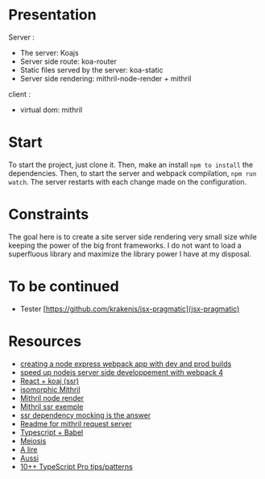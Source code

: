 # Presentation
Server :
- The server: Koajs
- Server side route: koa-router
- Static files served by the server: koa-static
- Server side rendering: mithril-node-render + mithril

client :
- virtual dom: mithril

# Start
To start the project, just clone it. Then, make an install `npm to install` the dependencies. Then, to start the server and webpack compilation, `npm run watch`. The server restarts with each change made on the configuration.

# Constraints
The goal here is to create a site server side rendering very small size while keeping the power of the big front frameworks.
I do not want to load a superfluous library and maximize the library power I have at my disposal.

# To be continued
- Tester [https://github.com/krakenjs/jsx-pragmatic](jsx-pragmatic)

# Resources
- [creating a node express webpack app with dev and prod builds](https://medium.com/@binyamin/creating-a-node-express-webpack-app-with-dev-and-prod-builds-a4962ce51334)
- [speed up nodejs server side developpement with webpack 4](https://oramind.com/speed-up-nodejs-server-side-development-with-webpack-4-hmr/)
- [React + koaj (ssr)](https://github.com/tokenfoundry/koa-react-ssr-example)
- [isomorphic Mithril](https://isomorphic-mithril.mvlabs.it/en/)
- [Mithril node render](https://github.com/MithrilJS/mithril-node-render)
- [Mithril ssr exemple](https://gist.github.com/StephanHoyer/bddccd9e159828867d2a)
- [ssr dependency mocking is the answer](https://hackernoon.com/ssr-dependency-mocking-is-the-answer-d8d8c371aa94)
- [Readme for mithril request server](https://github.com/MithrilJS/mithril-node-render/issues/89)
- [Typescript + Babel](https://github.com/Microsoft/TypeScript-Babel-Starter)
- [Meiosis](http://meiosis.js.org)
- [A lire](https://flems.io/#0=N4IgZglgNgpgziAXAbVAOwIYFsZJAOgAsAXLKEAGhAGMB7NYmBvEAXwvW10QICsEqdBk2J4hcYgAIA5jFJxpkgLyTgAHTSTJANwgwA7oh3KAfJI1atWABRqQENAAcArsTsVVFy1u0YozmCNtfAxiYgAnOHwsBQovb3oHF2IjGFMdELDI-GpCDDRZaxh8Ygxw2WJ8X38YAEp4yVZ6tFYNDXEpDEdHZUlrWvT1TUlYKRjFFQByCTLiSbbh8LlncM0h710DI3705Aarawrxj3XvS2P9y1z82SC-AMHx3uqA1uHvJrj38+tJwgBGSYecbNbwAXS8bzeGiw0VozgY1gAJrRqM4cAx8AAjWhIgCeHi6jlqlBAcBgsGoxAg9AQPAALIgAMz0tgcECYHB4HJwAQ0eiMZg8NhgqhQBwAazpqA5XDwWAgxEI4WgpJW5B4JGIjjgiAA9HqEY4JdIcrQsHqFUqVVAAAL-fAOgBslsVyug+H4pOIeMc3DJ1BVjlErDBrCAA)
- [Aussi](https://github.com/paldepind/flyd)
- [10++ TypeScript Pro tips/patterns](https://medium.com/@martin_hotell/10-typescript-pro-tips-patterns-with-or-without-react-5799488d6680)
